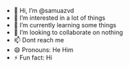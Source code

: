 - 👋 Hi, I’m @samuazvd
- 👀 I’m interested in a lot of things
- 🌱 I’m currently learning some things
- 💞️ I’m looking to collaborate on nothing
- 📫 Dont reach me
- 😄 Pronouns: He Him
- ⚡ Fun fact: Hi

<!---
samuazvd/samuazvd is a ✨ special ✨ repository because its `README.md` (this file) appears on your GitHub profile.
You can click the Preview link to take a look at your changes.
--->
